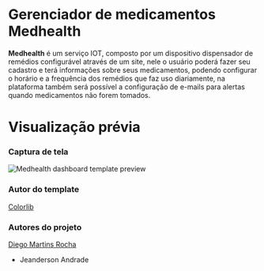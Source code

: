 # Gerenciador de medicamentos Medhealth
**Medhealth** é um serviço IOT, composto por um dispositivo dispensador de remédios configurável através de um site, nele o usuário poderá fazer seu cadastro e terá informações sobre seus medicamentos, podendo configurar o horário e a frequência dos remédios que faz uso diariamente, na plataforma também será possível a configuração de e-mails para alertas quando medicamentos não forem tomados.

# Visualização prévia

### Captura de tela

![Medhealth dashboard template preview](https://telegra.ph/file/7ae1225673662e4cadc2f.png)

### Autor do template
[Colorlib](https://colorlib.com)

### Autores do projeto
[Diego Martins Rocha](https://github.com/diego98martins)
- Jeanderson Andrade
